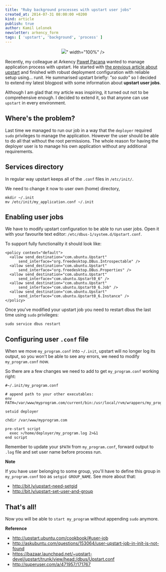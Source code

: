 ```yaml
---
title: "Ruby background processes with upstart user jobs"
created_at: 2014-07-31 08:00:00 +0200
kind: article
publish: true
author: Kamil Lelonek
newsletter: arkency_form
tags: [ 'upstart', 'background', 'process' ]
---
```


<p>
  <figure align="center">
    <img src="<%= src_fit("upstart/upstart-logo.png") %>" width="100%" />
  </figure>
</p>

Recently, my colleague at Arkency [Paweł Pacana](https://twitter.com/pawelpacana) wanted to manage application process with upstart. He started with [the previous article about upstart](http://blog.arkency.com/2014/06/create-run-and-manage-your-background-processes-with-upstart/) and finished with robust deployment configuration with reliable setup using... runit. He summarised upstart briefly: *"so sudo"* so I decided to extend my latest blogpost with some information about **upstart user jobs**.

<!-- more -->

Although I am glad that my article was inspiring, it turned out not to be comprehensive enough. I decided to extend it, so that anyone can use `upstart` in every environment.

## Where's the problem?

Last time we managed to run our job in a way that the `deployer` required `sudo` privileges to manage the application. However the user should be able to do all that without the root permissions. The whole reason for having the deployer user is to manage his own application without any additional requirements.

## Services directory

In regular way upstart keeps all of the `.conf` files in `/etc/init/`.

We need to change it now to user own (home) directory,

```
mkdir ~/.init
mv /etc/init/my_application.conf ~/.init
```

## Enabling user jobs

We have to modify upstart configuration to be able to run user jobs. Open it with your favourite text editor: `/etc/dbus-1/system.d/Upstart.conf`.

To support fully functionality it should look like:

```
<policy context="default">
  <allow send_destination="com.ubuntu.Upstart"
      send_interface="org.freedesktop.DBus.Introspectable" />
  <allow send_destination="com.ubuntu.Upstart"
      send_interface="org.freedesktop.DBus.Properties" />
  <allow send_destination="com.ubuntu.Upstart"
      send_interface="com.ubuntu.Upstart0_6" />
  <allow send_destination="com.ubuntu.Upstart"
      send_interface="com.ubuntu.Upstart0_6.Job" />
  <allow send_destination="com.ubuntu.Upstart"
      send_interface="com.ubuntu.Upstart0_6.Instance" />
</policy>
```

Once you've modified your upstart job you need to restart dbus the last time using `sudo` privileges:

```
sudo service dbus restart
```

## Configuring user `.conf` file

When we move `my_program.conf` into `~/.init`, upstart will no longer log its output, so you won't be able to see any errors, we need to modify `my_program.conf` now.

So there are a few changes we need to add to get `my_program.conf` working right:

```
#~/.init/my_program.conf

# append path to your other executables:
env PATH=/var/www/myprogram.com/current/bin:/usr/local/rvm/wrappers/my_program/

setuid deployer

chdir /var/www/myprogram.com

pre-start script
  exec >/home/deployer/my_program.log 2>&1
end script
```

Remember to update your `$PATH` from `my_program.conf`, forward output to `.log` file and set user name before process run.

**Note**

If you have user belonging to some group, you'll have to define this group in `my_program.conf` too as `setgid GROUP_NAME`. See more about that:
- http://bit.ly/upstart-need-setgid
- http://bit.ly/upstart-set-user-and-group

## That's all!

Now you will be able to `start my_program` without appending `sudo` anymore.

**Reference**

- http://upstart.ubuntu.com/cookbook/#user-job
- http://askubuntu.com/questions/153064/user-upstart-job-in-init-is-not-found
- https://bazaar.launchpad.net/~upstart-devel/upstart/trunk/view/head:/dbus/Upstart.conf
- http://superuser.com/a/471957/171767
